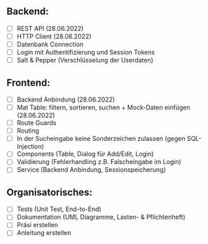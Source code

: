 ## Backend:

- [ ] REST API (28.06.2022)
- [ ] HTTP Client (28.06.2022)
- [ ] Datenbank Connection
- [ ] Login mit Authentifizierung und Session Tokens
- [ ] Salt & Pepper (Verschlüsselung der Userdaten)

## Frontend:

- [ ] Backend Anbindung (28.06.2022)
- [ ] Mat Table: filtern, sortieren, suchen + Mock-Daten einfügen (28.06.2022)
- [ ] Route Guards
- [ ] Routing
- [ ] In der Sucheingabe keine Sonderzeichen zulassen (gegen SQL-Injection)
- [ ] Components (Table, Dialog für Add/Edit, Login)
- [ ] Validierung (Fehlerhandling z.B. Falscheingabe im Login)
- [ ] Service (Backend Anbindung, Sessionspeicherung)

## Organisatorisches:

- [ ] Tests (Unit Test, End-to-End)
- [ ] Dokumentation (UML Diagramme, Lasten- & Pflichtenheft)
- [ ] Präsi erstellen
- [ ] Anleitung erstellen
